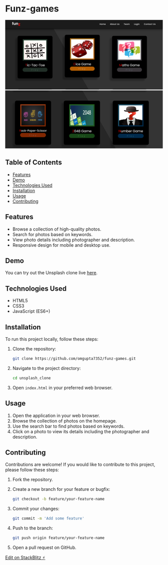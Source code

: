 # Funz-games
![Funz Game](fuz1.png)
![](funz2.png)

## Table of Contents

- [Features](#features)
- [Demo](#demo)
- [Technologies Used](#technologies-used)
- [Installation](#installation)
- [Usage](#usage)
- [Contributing](#contributing)


## Features

- Browse a collection of high-quality photos.
- Search for photos based on keywords.
- View photo details including photographer and description.
- Responsive design for mobile and desktop use.

## Demo

You can try out the Unsplash clone live [here](https://funz-games-omgupta.netlify.app/).

## Technologies Used

- HTML5
- CSS3
- JavaScript (ES6+)

## Installation

To run this project locally, follow these steps:

1. Clone the repository:

    ```bash
    git clone https://github.com/omgupta7352/funz-games.git
    ```

2. Navigate to the project directory:

    ```bash
    cd unsplash_clone
    ```

3. Open `index.html` in your preferred web browser.

## Usage

1. Open the application in your web browser.
2. Browse the collection of photos on the homepage.
3. Use the search bar to find photos based on keywords.
4. Click on a photo to view its details including the photographer and description.

## Contributing

Contributions are welcome! If you would like to contribute to this project, please follow these steps:

1. Fork the repository.
2. Create a new branch for your feature or bugfix:

    ```bash
    git checkout -b feature/your-feature-name
    ```

3. Commit your changes:

    ```bash
    git commit -m 'Add some feature'
    ```

4. Push to the branch:

    ```bash
    git push origin feature/your-feature-name
    ```

5. Open a pull request on GitHub.


[Edit on StackBlitz ⚡️](https://stackblitz.com/edit/web-platform-1h7a4g)
